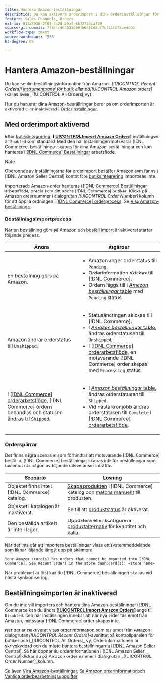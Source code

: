 ```yaml
---
title: Hantera Amazon-beställningar
description: Du kan aktivera orderimport i dina orderinställningar för att enklare hantera dina Amazon-beställningar från din Commerce Admin.
feature: Sales Channels, Orders
exl-id: 018a8936-2f03-4a2d-b9af-6b72729ca709
source-git-commit: 7fff4c463551089fb64f2d5bf7bf23f272ce4663
workflow-type: tm+mt
source-wordcount: '556'
ht-degree: 0%

---
```


# Hantera Amazon-beställningar

Du kan se din beställningsinformation från Amazon i _[!UICONTROL Recent Orders]_i [instrumentpanel för butik](./amazon-store-dashboard.md) eller på_[!UICONTROL Amazon orders]_ (kallas även _[!UICONTROL All Orders]_vy).

Hur du hanterar dina Amazon-beställningar beror på om orderimporten är aktiverad eller inaktiverad i [Orderinställningar](./order-settings.md#configure-order-settings).

## Med orderimport aktiverad

Efter [butiksintegrering](./store-integration.md), [**[!UICONTROL Import Amazon Orders]**](./order-settings.md#configure-order-settings) inställningen är `Enabled` som standard. Med den här inställningen motsvarar [!DNL Commerce] beställningar skapas för dina Amazon-beställningar och kan hanteras i [[!DNL Commerce] Beställningar](https://experienceleague.adobe.com/docs/commerce-admin/stores-sales/order-management/orders/orders.html) arbetsflöde.

>[!NOTE]
>
>Oberoende av inställningarna för orderimport beställer Amazon som fanns i [!DNL Amazon Seller Central] kontot före [butiksintegrering](./store-integration.md) importeras inte.

Importerade Amazon-order hanteras i [[!DNL Commerce] Beställningar](https://experienceleague.adobe.com/docs/commerce-admin/stores-sales/order-management/orders/orders.html) arbetsflöde, precis som ditt andra [!DNL Commerce] butiker. Klicka på Amazon ordernummer i dialogrutan *[!UICONTROL Order Number]* kolumn för att öppna ordningen i [[!DNL Commerce] orderprocess](https://experienceleague.adobe.com/docs/commerce-admin/stores-sales/order-management/orders/order-processing.html#process-an-order#order-view-descriptions). Se [Visa Amazon-beställningar](./amazon-orders-all.md).

### Beställningsimportprocess

När en beställning görs på Amazon och [beställ import](./order-settings.md) är aktiverat startar följande process.

| Ändra | Åtgärder |
|----------------------------------------------------------------------------------------------------------------------------------------------------------------------------------------------------------------------------|------------------------------------------------------------------------------------------------------------------------------------------------------------------------------------------------------------------------------------------------------------------------------------------------------------------------------------------------------------------------------------------------------------------|
| En beställning görs på Amazon. | <ul><li>Amazon anger orderstatus till `Pending`.</li><li>Orderinformation skickas till [!DNL Commerce].</li><li>Ordern läggs till i [_Amazon beställningar_ table](./amazon-orders-all.md) med `Pending` status.</li></ul> |
| Amazon ändrar orderstatus till `Unshipped`. | <ul><li>Statusändringen skickas till [!DNL Commerce].</li><li>I [_Amazon beställningar_ table](./amazon-orders-all.md), ändras orderstatusen till `Unshipped`.</li><li>I [[!DNL Commerce] orderarbetsflöde](https://experienceleague.adobe.com/docs/commerce-admin/stores-sales/order-management/orders/orders.html), en motsvarande [!DNL Commerce] order skapas med `Processing` status.</li></ul> |
| I [[!DNL Commerce] orderarbetsflöde](https://experienceleague.adobe.com/docs/commerce-admin/stores-sales/order-management/orders/orders.html), [!DNL Commerce] ordern behandlas och statusen ändras till `Shipped`. | <ul><li>I [_Amazon beställningar_ table](./amazon-orders-all.md), ändras orderstatusen till `Shipped`.</li><li>Vid nästa kronjobb ändras orderstatusen till `Complete` i [[!DNL Commerce] orderarbetsflöde](https://experienceleague.adobe.com/docs/commerce-admin/stores-sales/order-management/orders/orders.html).</li></ul> |

### Orderspärrar

Det finns några scenarier som förhindrar att motsvarande [!DNL Commerce] beställa. [!DNL Commerce] beställningar skapas inte för beställningar som tas emot när någon av följande utleveranser inträffar.

| Scenario | Lösning |
|---------------------------------------------------------|----------------------------------------------------------------------------------------------------------------------------------------------------------------------------------|
| Objektet finns inte i [!DNL Commerce] katalog. | [Skapa produkten](./creating-assigning-catalog-products.md) i [!DNL Commerce] katalog och [matcha manuellt](./creating-assigning-catalog-products.md) till produkten. |
| Objektet i katalogen är inaktiverat. | Se till att [produktstatus](https://experienceleague.adobe.com/docs/commerce-admin/inventory/configuration/product-options.html) är aktiverat. |
| Den beställda artikeln är inte i lager. | Uppdatera eller konfigurera [produktalternativ](https://experienceleague.adobe.com/docs/commerce-admin/inventory/configuration/product-options.html) för kvantitet och källa. |

När det inte går att importera beställningar visas ett systemmeddelande som liknar följande längst upp på skärmen:

`Your Amazon store(s) has orders that cannot be imported into [!DNL Commerce]. See Recent Orders in the store dashboard(s): <store name>`

När problemet är löst kan du [!DNL Commerce] beställningen skapas vid nästa synkronisering.

## Beställningsimporten är inaktiverad

Om du inte vill importera och hantera dina Amazon-beställningar i [!DNL Commerce]kan du ändra [**[!UICONTROL Import Amazon Orders]**](./order-settings.md#configure-order-settings) ange till `Disabled`. Den här inställningen innebär att när nya order tas emot från Amazon, motsvarar [!DNL Commerce] order skapas inte.

När det är inaktiverat visas orderinformation som tas emot från Amazon i dialogrutan _[!UICONTROL Recent Orders]_-avsnittet på kontrollpanelen för butiker och i_[!UICONTROL All Orders]_ vy. Orderinformationen är skrivskyddad och du måste hantera beställningarna i [!DNL Amazon Seller Central]. Så här öppnar du orderinformationen i [!DNL Amazon Seller Central]klickar du på Amazon ordernummer i dialogrutan _[!UICONTROL Order Number]_kolumn.

Se även [Visa Amazon-beställningar](./amazon-orders-all.md), [Se Amazon orderinformation](./amazon-order-details.md)och [Vanliga orderbearbetningsuppgifter](./common-order-processing.md).
